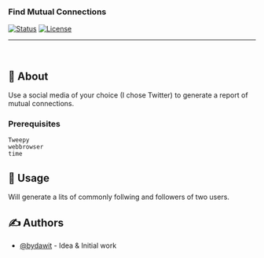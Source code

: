 
<h3 align="left">Find Mutual Connections</h3>

<div align="left">

[![Status](https://img.shields.io/badge/status-active-success.svg)]()
[![License](https://img.shields.io/badge/license-MIT-blue.svg)](/LICENSE)

</div>

---

<p align="left"> 
    <br> 
</p>



## 🧐 About <a name = "about"></a>

Use a social media of your choice (I chose Twitter) to generate a report of mutual connections.



### Prerequisites



```
Tweepy
webbrowser
time
```

## 🎈 Usage <a name="usage"></a>

Will generate a lits of commonly follwing and followers of two users.



## ✍️ Authors <a name = "authors"></a>

- [@bydawit](https://github.com/bydawit) - Idea & Initial work

